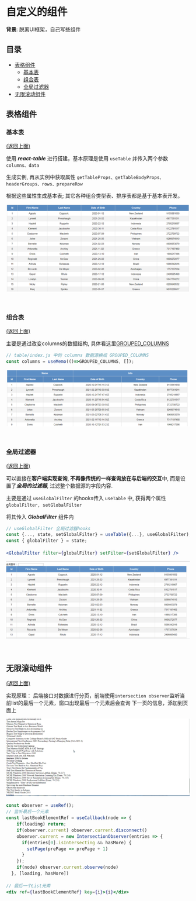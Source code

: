 # 自定义的组件

**背景**: 脱离UI框架，自己写些组件


## 目录

- [表格组件](#表格组件)
    - [基本表](#基本表) 
    - [组合表](#组合表)
    - [全局过滤器](#全局过滤器)
- [无限滚动组件](#无限滚动组件)

## 表格组件

### 基本表
[(返回上面)](#目录)

使用 ***react-table*** 进行搭建，基本原理是使用 ```useTable``` 并传入两个参数 ```columns、data```

生成实例, 再从实例中获取属性 ```getTableProps、getTableBodyProps、headerGroups、rows、prepareRow``` 

根据这些属性生成基本表; 其它各种组合类型表、排序表都是基于基本表开发。

![basic table](https://github.com/BlueOrgreen/basic-conponents/blob/master/imgs/basic-component.png)

<br />

### 组合表
[(返回上面)](#目录)

主要是通过改变columns的数据结构, 
具体看这里[GROUPED_COLUMNS](https://github.com/BlueOrgreen/basic-conponents/blob/master/src/components/table/columns.js)

```js
// table/index.js 中的 columns 数据源换成 GROUPED_COLUMNS
const columns = useMemo(()=>GROUPED_COLUMNS, []);
```

![header-group-table](https://github.com/BlueOrgreen/basic-conponents/blob/master/imgs/header-group-table.png)

<br />

### 全局过滤器
[(返回上面)](#目录)

可以直接在**客户端实现查询, 不再像传统的一样查询放在与后端的交互**中, 而是设置了***全局的过滤器***, 过滤整个数据源的字段内容.

主要是通过 ```useGlobalFilter``` 的hooks传入 ```useTable``` 中, 获得两个属性 ```globalFilter, setGlobalFilter```

将其传入 ***GlobalFilter*** 组件内

```jsx
// useGlobalFilter 全局过滤器hooks
const {..., state, setGlobalFilter} = useTable({...}, useGlobalFilter);
const { globalFilter } = state;

<GlobalFilter filter={globalFilter} setFilter={setGlobalFilter} />
```

![global-filter](https://github.com/BlueOrgreen/basic-conponents/blob/master/imgs/globaFilter.gif)

<br />

## 无限滚动组件
[(返回上面)](#目录)

实现原理： 后端接口对数据进行分页，前端使用`intersection observer`监听当前list的最后一个元素，窗口出现最后一个元素后会查询
下一页的信息，添加到页面上

![infinite-scroll](https://github.com/BlueOrgreen/basic-conponents/blob/master/imgs/infinite-scroll.gif)

```jsx
const observer = useRef();
// 监听最后一个元素
const lastBookElementRef = useCallback(node => {
    if(loading) return;
    if(observer.current) observer.current.disconnect()
    observer.current = new IntersectionObserver(entries => {
      if(entries[0].isIntersecting && hasMore) {
        setPage(prePage => prePage + 1)
      }
    });
    if(node) observer.current.observe(node)
  }, [loading, hasMore])
  
// 最后一个List元素
<div ref={lastBookElementRef} key={i}>{i}</div>
```
